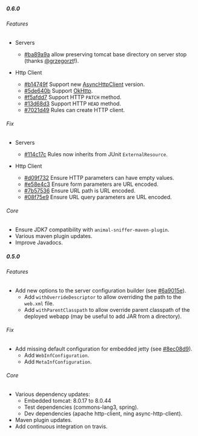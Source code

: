 ##### 0.6.0

###### Features

- Servers
  - [#ba89a9a](https://github.com/mjeanroy/junit-servers/commit/ba89a9a2ad94c9c5426485c656a25a1dfdc1ebfd) allow preserving tomcat base directory on server stop (thanks [@grzegorzt](https://github.com/grzegorzt)!).

- Http Client
  - [#b14749f](https://github.com/mjeanroy/junit-servers/commit/b14749f5fb4e7f8fa1d90b423b7887bc29d518b7) Support new [AsyncHttpClient](https://github.com/AsyncHttpClient/async-http-client) version.
  - [#5de640b](https://github.com/mjeanroy/junit-servers/commit/5de640b979aabeaea1950272e98fa39b5b7aebc1) Support [OkHttp](http://square.github.io/okhttp/).
  - [#f5afdd7](https://github.com/mjeanroy/junit-servers/commit/f5afdd7e7efc23f129dbf0533fb87f859b26fdc3) Support HTTP `PATCH` method.
  - [#13d68d3](https://github.com/mjeanroy/junit-servers/commit/13d68d3908d245dc9377f755b3665e5fcbe048ec) Support HTTP `HEAD` method.
  - [#7021d49](https://github.com/mjeanroy/junit-servers/commit/7021d49a7ed65d6bfa9a4ca90b0d5ba8a0c3c6ab) Rules can create HTTP client.

###### Fix

- Servers
  - [#114c17c](https://github.com/mjeanroy/junit-servers/commit/114c17ce8121d0e8ded39c95c1db33289a7e0708) Rules now inherits from JUnit `ExternalResource`.

- Http Client
  - [#d09f732](https://github.com/mjeanroy/junit-servers/commit/d09f732f86679f4103ca98904ddc3c4c1ba52995) Ensure HTTP parameters can have empty values.
  - [#e58e4c3](https://github.com/mjeanroy/junit-servers/commit/e58e4c3c4d3f768a89ccab11dc5d97edbbf2cd50) Ensure form parameters are URL encoded.
  - [#7b57536](https://github.com/mjeanroy/junit-servers/commit/7b57536937d27fa1ad18dfaa465e7016bc4aa900) Ensure URL path is URL encoded.
  - [#08f75e9](https://github.com/mjeanroy/junit-servers/commit/08f75e9e174bca0b0d52ae461dc3d37b3eac2193) Ensure URL query parameters are URL encoded.

###### Core

- Ensure JDK7 compatibility with `animal-sniffer-maven-plugin`.
- Various maven plugin updates.
- Improve Javadocs.

##### 0.5.0

###### Features

- Add new options to the server configuration builder (see [#6a9015e](https://github.com/mjeanroy/junit-servers/commit/6a9015ef17d3304e1f3a1a10e70a55670650ff46)).
  - Add `withOverrideDescriptor` to allow overriding the path to the `web.xml` file.
  - Add `withParentClasspath` to allow override parent classpath of the deployed webapp (may be useful to add JAR from a directory).

###### Fix
- Add missing default configuration for embedded jetty (see [#8ec08d9](https://github.com/mjeanroy/junit-servers/commit/8ec08d910f99624f5b6c953c1898706e6ce337d7)).
  - Add `WebInfConfiguration`.
  - Add `MetaInfConfiguration`.

###### Core

- Various dependency updates:
  - Embedded tomcat: 8.0.17 to 8.0.44
  - Test dependencies (commons-lang3, spring).
  - Dev dependencies (apache http-client, ning async-http-client).
- Maven plugin updates.
- Add continuous integration on travis.
